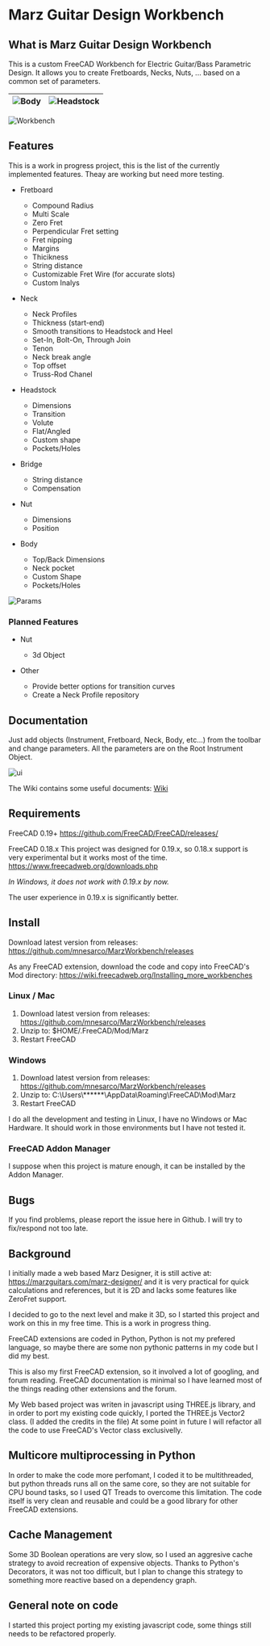 # Marz Guitar Design Workbench

## What is Marz Guitar Design Workbench

This is a custom FreeCAD Workbench for Electric Guitar/Bass Parametric Design. It allows you to create Fretboards, 
Necks, Nuts, ... based on a common set of parameters.

|![Body](https://github.com/mnesarco/MarzWorkbench/raw/master/docs/wiki/custom-svg-body-doc.svg)|![Headstock](https://github.com/mnesarco/MarzWorkbench/raw/master/docs/wiki/custom-svg-headstock-doc.svg)|
|---|---|

![Workbench](https://github.com/mnesarco/MarzWorkbench/raw/master/docs/images/anim.gif)

## Features

This is a work in progress project, this is the list of the currently implemented features. Theay are working but need more testing.

* Fretboard
  * Compound Radius
  * Multi Scale
  * Zero Fret
  * Perpendicular Fret setting
  * Fret nipping
  * Margins
  * Thicikness
  * String distance
  * Customizable Fret Wire (for accurate slots)
  * Custom Inalys

* Neck
  * Neck Profiles
  * Thickness (start-end)
  * Smooth transitions to Headstock and Heel
  * Set-In, Bolt-On, Through Join
  * Tenon
  * Neck break angle
  * Top offset
  * Truss-Rod Chanel

* Headstock
  * Dimensions
  * Transition
  * Volute
  * Flat/Angled
  * Custom shape
  * Pockets/Holes

* Bridge
  * String distance
  * Compensation

* Nut
  * Dimensions
  * Position

* Body
  * Top/Back Dimensions
  * Neck pocket
  * Custom Shape
  * Pockets/Holes


![Params](https://github.com/mnesarco/MarzWorkbench/raw/master/docs/images/parameters.png)

### Planned Features

* Nut
  * 3d Object

* Other
  * Provide better options for transition curves
  * Create a Neck Profile repository

## Documentation

Just add objects (Instrument, Fretboard, Neck, Body, etc...) from the toolbar and change parameters. All the parameters are on the Root Instrument Object. 


![ui](https://github.com/mnesarco/MarzWorkbench/raw/master/docs/images/ui-elements.png)

The Wiki contains some useful documents: [Wiki](https://github.com/mnesarco/MarzWorkbench/wiki)

## Requirements

FreeCAD 0.19+
https://github.com/FreeCAD/FreeCAD/releases/

FreeCAD 0.18.x 
This project was designed for 0.19.x, so 0.18.x support is very experimental but it works most of the time.
https://www.freecadweb.org/downloads.php

*In Windows, it does not work with 0.19.x by now.*

The user experience in 0.19.x is significantly better.

## Install

Download latest version from releases: https://github.com/mnesarco/MarzWorkbench/releases

As any FreeCAD extension, download the code and copy into FreeCAD's Mod directory: https://wiki.freecadweb.org/Installing_more_workbenches

### Linux / Mac

1. Download latest version from releases: https://github.com/mnesarco/MarzWorkbench/releases
2. Unzip to: $HOME/.FreeCAD/Mod/Marz
3. Restart FreeCAD

### Windows

1. Download latest version from releases: https://github.com/mnesarco/MarzWorkbench/releases
2. Unzip to: C:\Users\\******\AppData\Roaming\FreeCAD\Mod\Marz
3. Restart FreeCAD

I do all the development and testing in Linux, I have no Windows or Mac Hardware. It should work in those environments but I have not tested it.

### FreeCAD Addon Manager

I suppose when this project is mature enough, it can be installed by the Addon Manager.

## Bugs

If you find problems, please report the issue here in Github. I will try to fix/respond not too late.

## Background

I initially made a web based Marz Designer, it is still active at: https://marzguitars.com/marz-designer/
and it is very practical for quick calculations and references, but it is 2D and lacks some features like ZeroFret support.

I decided to go to the next level and make it 3D, so I started this project and work on this in my 
free time. This is a work in progress thing.

FreeCAD extensions are coded in Python, Python is not my prefered language, so maybe there are 
some non pythonic patterns in my code but I did my best.

This is also my first FreeCAD extension, so it involved a lot of googling, and forum reading. FreeCAD documentation is 
minimal so I have learned most of the things reading other extensions and the forum.

My Web based project was writen in javascript using THREE.js library, and in order to port my existing 
code quickly, I ported the THREE.js Vector2 class. (I added the credits in the file) At some point in 
future I will refactor all the code to use FreeCAD's Vector class exclusivelly.

## Multicore multiprocessing in Python

In order to make the code more perfomant, I coded it to be multithreaded, but python threads runs all on the same core, so they are not suitable for CPU bound tasks, so I used QT Treads to overcome this limitation. The code itself is very clean and reusable and could be a good library for other FreeCAD extensions.

## Cache Management

Some 3D Boolean operations are very slow, so I used an aggresive cache strategy to avoid recreation of expensive objects. Thanks to Python's Decorators, it was not too difficult, but I plan to change this strategy to something more reactive based on a dependency graph.

## General note on code

I started this project porting my existing javascript code, some things still needs to be refactored properly.
